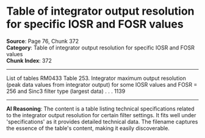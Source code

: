 # Table of integrator output resolution for specific IOSR and FOSR values

**Source**: Page 76, Chunk 372  
**Category**: Table of integrator output resolution for specific IOSR and FOSR values  
**Chunk Index**: 372

---

List of tables RM0433
Table 253. Integrator maximum output resolution (peak data values from integrator
output) for some IOSR values and FOSR = 256 and Sinc3 filter type (largest data) . . . 1139

---

**AI Reasoning**: The content is a table listing technical specifications related to the integrator output resolution for certain filter settings. It fits well under 'specifications' as it provides detailed technical data. The filename captures the essence of the table's content, making it easily discoverable.

